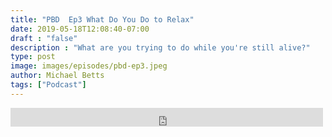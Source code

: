 ```yaml
---
title: "PBD  Ep3 What Do You Do to Relax"
date: 2019-05-18T12:08:40-07:00
draft : "false"
description : "What are you trying to do while you're still alive?"
type: post
image: images/episodes/pbd-ep3.jpeg
author: Michael Betts
tags: ["Podcast"]
---
```


<iframe src="https://archive.org/embed/ep2whatdoyoudotorelax_201909" width="500" height="30" frameborder="0" webkitallowfullscreen="true" mozallowfullscreen="true" allowfullscreen></iframe>
